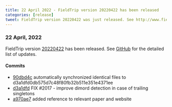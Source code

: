```yaml
---
title: 22 April 2022 - FieldTrip version 20220422 has been released
categories: [release]
tweet: FieldTrip version 20220422 was just released. See http://www.fieldtriptoolbox.org/#22-april-2022
---
```


### 22 April, 2022

FieldTrip version [20220422](http://github.com/fieldtrip/fieldtrip/releases/tag/20220422) has been released.
See [GitHub](https://github.com/fieldtrip/fieldtrip/compare/20220416...20220422) for the detailed list of updates.

#### Commits

- [90dbd4c](http://github.com/fieldtrip/fieldtrip/commit/90dbd4c) automatically synchronized identical files to d3a1dfd0db575d7c48f80fb32b511e351e4371ee
- [d3a1dfd](http://github.com/fieldtrip/fieldtrip/commit/d3a1dfd) FIX #2017 - improve dimord detection in case of trailing singletons
- [a970ae7](http://github.com/fieldtrip/fieldtrip/commit/a970ae7) added reference to relevant paper and website
